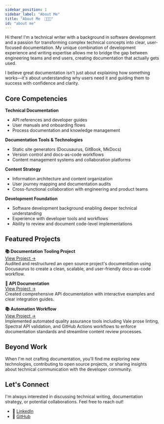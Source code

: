 ```yaml
---
sidebar_position: 1
sidebar_label: "About Me"
title: "About Me  👩🏽‍💻"
id: "about me"
---
```


Hi there! I'm a technical writer with a background in software development and a passion for transforming complex technical concepts into clear, user-focused documentation. My unique combination of development experience and writing expertise allows me to bridge the gap between engineering teams and end users, creating documentation that actually gets used.

I believe great documentation isn't just about explaining how something works—it's about understanding why users need it and guiding them to success with confidence and clarity.

## Core Competencies

**Technical Documentation**
- API references and developer guides
- User manuals and onboarding flows
- Process documentation and knowledge management

**Documentation Tools & Technologies**
- Static site generators (Docusaurus, GitBook, MkDocs)
- Version control and docs-as-code workflows
- Content management systems and collaboration platforms

**Content Strategy**
- Information architecture and content organization
- User journey mapping and documentation audits
- Cross-functional collaboration with engineering and product teams

**Development Foundation**
- Software development background enabling deeper technical understanding
- Experience with developer tools and workflows
- Ability to review and document code-level implementations

## Featured Projects

**📚 Documentation Tooling Project**  
[View Project →](/docs/documentation-tooling/intro)  
Audited and restructured an open source project's documentation using Docusaurus to create a clean, scalable, and user-friendly docs-as-code workflow.

**🔧 API Documentation**  
[View Project →](/docs/api-documentation/intro)  
Created comprehensive API documentation with interactive examples and clear integration guides.

**📚 Automation Workflow**  
[View Project →](/docs/automation-workflows/intro)  
Implemented automated quality assurance tools including Vale prose linting, Spectral API validation, and GitHub Actions workflows to enforce documentation standards and streamline content review processes.

<!-- Coming Soon -->
<!-- **⚙️ DevOps Documentation**  
[View Project →](/project-devops)  
Developed operational runbooks and deployment guides for complex infrastructure systems. -->

<!-- **🌐 Web3 Documentation**  
[View Project →](/project-web3)  
Authored user-friendly guides for blockchain applications and smart contract interactions. -->

## Beyond Work

When I'm not crafting documentation, you'll find me exploring new technologies, contributing to open source projects, or sharing insights about technical communication with the developer community.

## Let's Connect

I'm always interested in discussing technical writing, documentation strategy, or potential collaborations. Feel free to reach out!

- 💼 [LinkedIn](https://www.linkedin.com/in/christinebelzie/)
- 🐙 [GitHub](https://github.com/CBID2) 